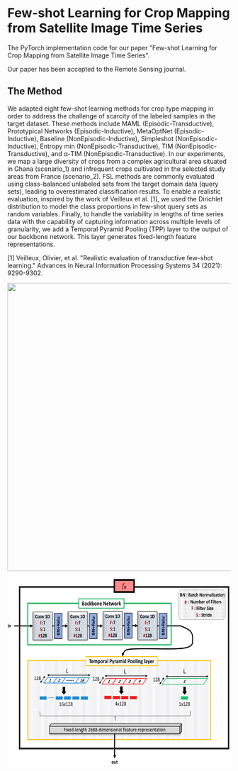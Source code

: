 # Few-shot Learning for Crop Mapping from Satellite Image Time Series
The PyTorch implementation code for our paper "Few-shot Learning for Crop Mapping from Satellite Image Time Series".


Our paper has been accepted to the Remote Sensing journal.

## The Method
We adapted eight few-shot learning methods for crop type mapping in order to address the challenge of scarcity of the labeled samples in the target dataset. These methods include MAML (Episodic-Transductive), Prototypical Networks (Episodic-Inductive), MetaOptNet (Episodic-Inductive), Baseline (NonEpisodic-Inductive), Simpleshot (NonEpisodic-Inductive), Entropy min (NonEpisodic-Transductive), TIM (NonEpisodic-Transductive), and α-TIM (NonEpisodic-Transductive). In our experiments, we map a large diversity of crops from a complex agricultural area situated in Ghana (scenario_1) and infrequent crops cultivated in the selected study areas from France (scenario_2). FSL methods are commonly evaluated using class-balanced unlabeled sets from the target domain data (query sets), leading to overestimated classification results. To enable a realistic evaluation, inspired by the work of Veilleux et al. [1], we used the Dirichlet distribution to model the class proportions in few-shot query sets as random variables. Finally, to handle the variability in lengths of time series data with the capability of capturing information across multiple levels of granularity, we add a Temporal Pyramid Pooling (TPP) layer to the output of our backbone network. This layer generates fixed-length feature representations.

[1] Veilleux, Olivier, et al. "Realistic evaluation of transductive few-shot learning." Advances in Neural Information Processing Systems 34 (2021): 9290-9302.

<p align="center"><img src="https://github.com/Sina-Mohammadi/FewCrop/blob/main/fig/framework.jpg" width="730" height="650"></p>
<p align="center"><img src="https://github.com/Sina-Mohammadi/FewCrop/blob/main/fig/featureextractor.jpg" width="550" height="420"></p>
